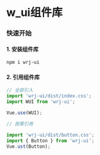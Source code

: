 # w_ui组件库

### 快速开始

#### 1. 安装组件库

``` bash
npm i wrj-ui
```

#### 2. 引用组件库

``` js
// 全部引入
import 'wrj-ui/dist/index.css';
import WUI from 'wrj-ui';

Vue.use(WUI);

// 按需引用

import 'wrj-ui/dist/button.css';
import { Button } from 'wrj-ui';
Vue.ust(Button);

```
